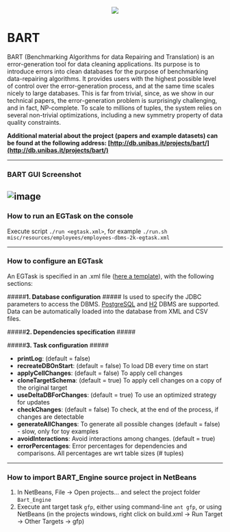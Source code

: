 <p align="center">
  <img src="http://db.unibas.it/projects/bart/images/Logo-BART.png"/>
</p>

BART
====

BART (Benchmarking Algorithms for data Repairing and Translation) is an error-generation tool for data cleaning applications. Its purpose is to introduce errors into clean databases for the purpose of benchmarking data-repairing algorithms. It provides users with the highest possible level of control over the error-generation process, and at the same time scales nicely to large databases. This is far from trivial, since, as we show in our technical papers, the error-generation problem is surprisingly challenging, and in fact, NP-complete. To scale to millions of tuples, the system relies on several non-trivial optimizations, including a new symmetry property of data quality constraints.

**Additional material about the project (papers and example datasets) can be found at the following address: [http://db.unibas.it/projects/bart/](http://db.unibas.it/projects/bart/)**

---

### BART GUI Screenshot ###
![image](http://db.unibas.it/projects/bart/images/bart-screenshot.png)
---

### How to run an EGTask on the console
Execute script `./run <egtask.xml>`, for example `./run.sh misc/resources/employees/employees-dbms-2k-egtask.xml`

---

### How to configure an EGTask
An EGTask is specified in an .xml file ([here a template](https://github.com/dbunibas/BART/tree/master/examples/template-task)), with the following sections:

#####**1. Database configuration** #####
Is used to specify the JDBC parameters to access the DBMS.
[PostgreSQL](http://www.postgresql.org/) and [H2](http://www.h2database.com) DBMS are supported.
    Data can be automatically loaded into the database from XML and CSV files.

#####**2. Dependencies specification** #####

#####**3. Task configuration** #####
* **printLog**: (default = false)
* **recreateDBOnStart**: (default = false) To load DB every time on start
* **applyCellChanges**: (default = false) To apply cell changes
* **cloneTargetSchema**: (default = true) To apply cell changes on a copy of the original target
* **useDeltaDBForChanges**: (default = true) To use an optimized strategy for updates
* **checkChanges**: (default = false) To check, at the end of the process, if changes are detectable
* **generateAllChanges**: To generate all possible changes (default = false) - slow, only for toy examples
* **avoidInteractions**: Avoid interactions among changes. (default = true)
* **errorPercentages**: Error percentages for dependencies and comparisons. All percentages are wrt table sizes (# tuples)


---
### How to import BART_Engine source project in NetBeans ####
1. In NetBeans, File -> Open projects... and select the project folder `Bart_Engine`
2. Execute ant target task `gfp`, either using command-line `ant gfp`, or using NetBeans (in the projects windows, right click on build.xml -> Run Target -> Other Targets -> gfp)

